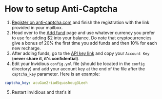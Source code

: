# How to setup Anti-Captcha

1. [Register on anti-captcha.com](https://anti-captcha.com/clients/entrance/register) and finish the registration with the link provided in your mailbox.
2. Head over to the [Add fund](https://anti-captcha.com/clients/finance/refill) page and use whatever currency you prefer to use for adding $2 into your balance.
Do note that cryptocurrencies give a bonus of 20% the first time you add funds and then 10% for each new recharge.
3. After adding funds, go to the [API key link](https://anti-captcha.com/clients/settings/apisetup) and copy your `Account Key` (**never share it, it's confidential**).
4. Edit your Invidious `config.yml` file (should be located in the `config` directory) and add your account key at the end of the file after the `captcha_key` parameter.
Here is an example:
```yml
captcha_key: acuGae2riad5quashoug3Leeh
```
5. Restart Invidious and that's it!
